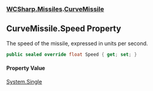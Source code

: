 ### [WCSharp.Missiles](WCSharp.Missiles.md 'WCSharp.Missiles').[CurveMissile](WCSharp.Missiles.CurveMissile.md 'WCSharp.Missiles.CurveMissile')

## CurveMissile.Speed Property

The speed of the missile, expressed in units per second.

```csharp
public sealed override float Speed { get; set; }
```

#### Property Value
[System.Single](https://docs.microsoft.com/en-us/dotnet/api/System.Single 'System.Single')